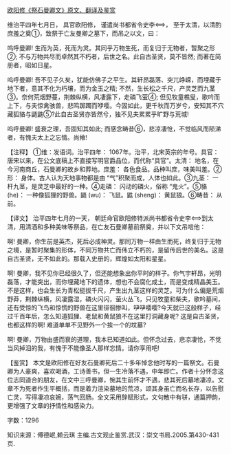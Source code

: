 [欧阳修《祭石曼卿文》原文、翻译及鉴赏](https://www.vrrw.net/wx/14167.html)

维治平四年七月日， 具官欧阳修， 谨遣尚书都省令史李， 至于太清，以清酌庶羞之奠①，致祭于亡友曼卿之墓下，而吊之以文，曰：

呜呼曼卿! 生而为英，死而为灵。其同乎万物生死，而复归于无物者，暂聚之形②; 不与万物共尽而卓然其不朽者，后世之名。此自古圣贤，莫不皆然; 而著在简册者，昭如日星。

呜呼曼卿! 吾不见子久矣，犹能仿佛子之平生。其轩昂磊落、突兀峥嵘，而埋藏于地下者，意其不化为朽壤，而为金玉之精; 不然，生长松之千尺，产灵芝而九茎③。奈何荒烟野蔓，荆棘纵横，风凄露下，走磷飞萤④; 但见牧童樵叟，歌吟而上下，与夫惊禽骇兽，悲鸣踯躅而咿嘤。今固如此，更千秋而万岁兮，安知其不穴藏狐貉与鼯鼪⑤?此自古圣贤亦皆然兮，独不见夫累累乎旷野与荒城!

呜呼曼卿! 盛衰之理，吾固知其如此; 而感念畴昔⑥，悲凉凄怆，不觉临风而陨涕者，有愧夫太上之忘情。尚飨!



【注释】 ①维：发语词。治平四年： 1067年。治平，北宋英宗的年号。具官：唐宋以来，在公文底稿上不直接写明官爵品位，而代称“具官”。太清： 地名，在今河南商丘，石曼卿的故乡和葬地。庶羞： 各色食品。品种叫庶，味美叫羞。②形： 身体。古人认为天地事物都是由 “气”积聚而成，人体也如此。③九茎： 一杆九茎，是灵芝中最好的一种。④走磷： 闪动的磷火，俗称 “鬼火”。⑤貉 (he)： 一种像狐狸的野兽。鼯 (wu)： 飞鼠。鼪 (sheng)： 黄鼠狼。⑥畴昔： 从前。

【译文】 治平四年七月的一天， 朝廷命官欧阳修特派尚书都省令史李到太清，用清酒和多种美味等祭品，在亡友石曼卿墓前祭奠，并以下文吊唁他：

啊! 曼卿，你生前是英杰，死后必成神灵。那同万物一样由生而死，终复归于无物之境，是暂时聚集的形体，不同万物共亡而伟立不朽的，是留传后世的美名。这是自古圣贤，无不如此的。那载入史册的，辉煌如太阳和星星。

啊! 曼卿，我不见你已经很久了，但还能想象出你平时的样子。你气宇轩昂，光明磊落，才能突出，而你埋藏地下的遗体，想也不会腐化成土，而是变成精晶美玉。不是这样，也会生长为青松挺拔千尺，产生出九茎这样的灵芝。可为什么偏是荒烟野莽，荆棘纵横，风凄露湿，磷火闪闪，萤火丛飞，只见牧童和柴夫，歌吟墓间，还有受惊的飞鸟和惊慌的野兽在这里徘徊惨叫，吚吚嘤嘤?今天就已这般样子，经过千百年后，怎么知道狐狸、老鼠和黄鼠狼不在这里打洞藏身呢? 这是自古圣贤，也都这样的啊! 难道单单不见野外一个挨一个的坟墓?

啊! 曼卿，万物由盛而衰的道理，我本已知道如此。但怀念过去，悲凉凄怆，不觉当风掉泪的我，有愧于不能像圣人那样忘情。请你享用吧!

【鉴赏】 本文是欧阳修在好友石曼卿死后二十多年悼念他时写的一篇祭文。石曼卿为人豪爽，喜欢喝酒，工诗善书，但一生冷落不遇，中年即亡。作者十分怀念这位志同道合的朋友，在文中三呼曼卿，惋其生前怀才不遇，悲其死后墓地凄凉。文章不为死者作生平概括，而是着力渲染墓地的荒凉，颂其身虽亡而名长存，以告慰亡灵，写得凄凉哀婉，荡气回肠。全文采用辞赋形式，文句散中有骈，通篇押韵，更增强了文章的抒情性和感染力。

字数：1296

知识来源：傅德岷,赖云琪 主编.古文观止鉴赏.武汉：崇文书局.2005.第430-431页.


